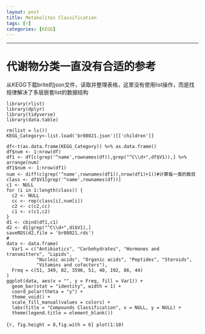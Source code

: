 ```yaml
---
layout: post
title: Metabolites Classification
tags: [r]
categories: [KEGG]
---
```

------------------------------------------------------------------------

# 代谢物分类一直没有合适的参考
从KEGG下载brite的json文件，读取并整理表格，这里没有使用list操作，而是找规律解决了多层嵌套list的数据结构
```
library(rlist)
library(dplyr)
library(tidyverse)
library(data.table)

rm(list = ls())
KEGG_Category<-list.load('br08021.json')[['children']]

df<-t(as.data.frame(KEGG_Category)) %>% as.data.frame()
df$num <- 1:nrow(df)
df1 <- df[c(grep('^name',rownames(df)),grep("^C\\d+",df$V1)),] %>% arrange(num)
df1$num <- 1:nrow(df1)
num <- diff(c(grep('^name',rownames(df1)),nrow(df1)+1))#计算每一类的数目
class <- df$V1[grep('^name',rownames(df))]
c1 <- NULL
for (i in 1:length(class)) {
  c2 <- NULL
  cc <- rep(class[i],num[i])
  c2 <- c(c2,cc)
  c1 <- c(c1,c2)
}
d1 <- cbind(df1,c1)
d2 <- d1[grep("^C\\d+",d1$V1),]
saveRDS(d2,file = 'br08021.rds')
# 
data <- data.frame(
  Var1 = c("Antibiotics", "Carbohydrates", "Hormones and transmitters", "Lipids", 
           "Nucleic acids", "Organic acids", "Peptides", "Steroids", 
           "Vitamins and cofactors"),
  Freq = c(51, 349, 82, 3596, 51, 40, 192, 86, 44)
)
ggplot(data, aes(x = "", y = Freq, fill = Var1)) +
  geom_bar(stat = "identity", width = 1) +
  coord_polar(theta = "y") +
  theme_void() +
  scale_fill_manual(values = colors) +
  labs(title = "Compounds Classification", x = NULL, y = NULL) +
  theme(legend.title = element_blank())
```
​```{r, fig.height = 8,fig.with = 6}
plot(1:10)
​```


